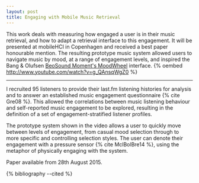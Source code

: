 ```yaml
---
layout: post
title: Engaging with Mobile Music Retrieval
---
```


This work deals with measuring how engaged a user is in their music retrieval, and how to adapt a retrieval interface to this engagement. It will be presented at mobileHCI in Copenhagen and received a best paper honourable mention. The resulting prototype music system allowed users to navigate music by mood, at a range of engagement levels, and inspired the Bang & Olufsen [BeoSound Moment's MoodWheel](http://www.bang-olufsen.com/en/sound/sound-systems/beosound-moment) interface.
{% oembed http://www.youtube.com/watch?v=g_QAnsqWgZ0 %}

------

I recruited 95 listeners to provide their last.fm listening histories for analysis and to answer an established music engagement questionnaire {% cite Gre08 %}. This allowed the correlations between music listening behaviour and self-reported music engagement to be explored, resulting in the definition of a set of engagement-stratified listener profiles.

The prototype system shown in the video allows a user to quickly move between levels of engagement, from casual mood selection through to more specific and controlling selection styles. The user can denote their engagement with a pressure sensor {% cite MclBolBre14 %}, using the metaphor of physically engaging with the system.

Paper available from 28th August 2015.

{% bibliography --cited %}
